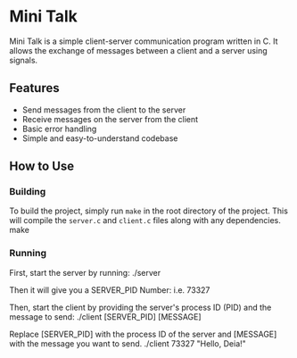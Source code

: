 # Mini Talk

Mini Talk is a simple client-server communication program written in C. It allows the exchange of messages between a client and a server using signals.

## Features

- Send messages from the client to the server
- Receive messages on the server from the client
- Basic error handling
- Simple and easy-to-understand codebase

## How to Use

### Building

To build the project, simply run `make` in the root directory of the project. This will compile the `server.c` and `client.c` files along with any dependencies.
make

### Running

First, start the server by running:
./server

Then it will give you a SERVER_PID Number:
i.e. 73327

Then, start the client by providing the server's process ID (PID) and the message to send:
./client [SERVER_PID] [MESSAGE]

Replace [SERVER_PID] with the process ID of the server and [MESSAGE] with the message you want to send.
./client 73327 "Hello, Deia!"
